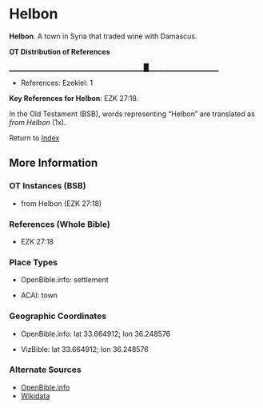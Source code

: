 # Helbon
**Helbon**. 
A town in Syria that traded wine with Damascus. 


**OT Distribution of References**

▁▁▁▁▁▁▁▁▁▁▁▁▁▁▁▁▁▁▁▁▁▁▁▁▁█▁▁▁▁▁▁▁▁▁▁▁▁▁
* References: Ezekiel: 1



**Key References for Helbon**: 
EZK 27:18. 


In the Old Testament (BSB), words representing “Helbon” are translated as 
*from Helbon* (1x). 




Return to [Index](00-Index.md)

## More Information

### OT Instances (BSB)

* from Helbon (EZK 27:18)



### References (Whole Bible)

* EZK 27:18


### Place Types

* OpenBible.info: settlement

* ACAI: town



### Geographic Coordinates

* OpenBible.info: lat 33.664912; lon 36.248576

* VizBible: lat 33.664912; lon 36.248576



### Alternate Sources

* [OpenBible.info](https://www.openbible.info/geo/ancient/a8a8e54)
* [Wikidata](http://www.wikidata.org/entity/Q16892062)



